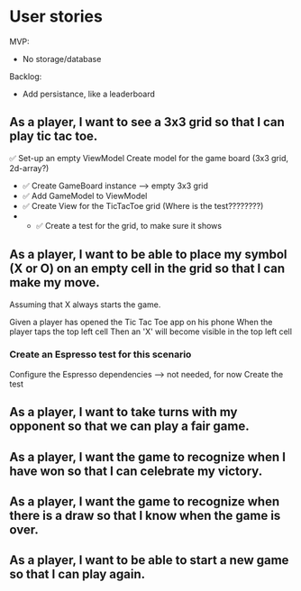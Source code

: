 # User stories

MVP:
- No storage/database

Backlog:
- Add persistance, like a leaderboard

## As a player, I want to see a 3x3 grid so that I can play tic tac toe.
✅ Set-up an empty ViewModel
Create model for the game board (3x3 grid, 2d-array?)
- ✅ Create GameBoard instance --> empty 3x3 grid
- ✅ Add GameModel to ViewModel
- ✅ Create View for the TicTacToe grid (Where is the test????????)
- - ✅ Create a test for the grid, to make sure it shows

## As a player, I want to be able to place my symbol (X or O) on an empty cell in the grid so that I can make my move.
Assuming that X always starts the game.

Given a player has opened the Tic Tac Toe app on his phone
When the player taps the top left cell
Then an 'X' will become visible in the top left cell

### Create an Espresso test for this scenario
Configure the Espresso dependencies --> not needed, for now
Create the test

## As a player, I want to take turns with my opponent so that we can play a fair game.

## As a player, I want the game to recognize when I have won so that I can celebrate my victory.

## As a player, I want the game to recognize when there is a draw so that I know when the game is over.

## As a player, I want to be able to start a new game so that I can play again.